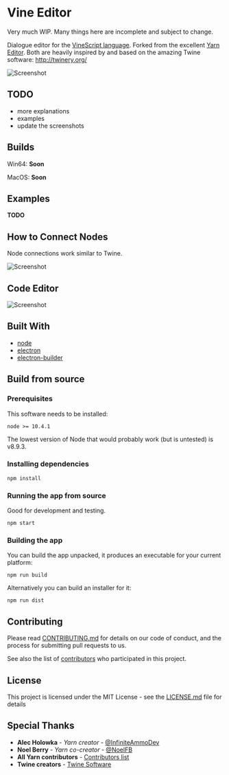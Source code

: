# Vine Editor

Very much WIP. Many things here are incomplete and subject to change.

Dialogue editor for the [VineScript language](https://github.com/julsam/VineScript). Forked from the excellent [Yarn Editor](https://github.com/InfiniteAmmoInc/Yarn). Both are heavily inspired by and based on the amazing Twine software: http://twinery.org/

![Screenshot](http://infiniteammo.com/Yarn/screenshot.jpg)

## TODO
 * more explanations
 * examples
 * update the screenshots

## Builds

Win64: **Soon**

MacOS: **Soon**

## Examples

**TODO**

## How to Connect Nodes

Node connections work similar to Twine.

![Screenshot](https://i.imgur.com/araUOVe.png)

## Code Editor

![Screenshot](https://i.imgur.com/1fkjv4A.png)

## Built With

* [node](https://nodejs.org/en/)
* [electron](https://electronjs.org/)
* [electron-builder](https://www.electron.build/)

## Build from source

### Prerequisites

This software needs to be installed:

```
node >= 10.4.1
```

The lowest version of Node that would probably work (but is untested) is v8.9.3.

### Installing dependencies
```
npm install
```

### Running the app from source

Good for development and testing.
```
npm start
```

### Building the app

You can build the app unpacked, it produces an executable for your current platform:
```
npm run build
```

Alternatively you can build an installer for it:
```
npm run dist
```

## Contributing

Please read [CONTRIBUTING.md](CONTRIBUTING.md) for details on our code of conduct, and the process for submitting pull requests to us.

See also the list of [contributors](https://github.com/julsam/VineEditor) who participated in this project.

## License

This project is licensed under the MIT License - see the [LICENSE.md](LICENSE.md) file for details

## Special Thanks

* **Alec Holowka** - *Yarn creator* - [@InfiniteAmmoDev](https://twitter.com/InfiniteAmmoDev)
* **Noel Berry** - *Yarn co-creator* - [@NoelFB](https://twitter.com/NoelFB)
* **All Yarn contributors** - [Contributors list](https://github.com/InfiniteAmmoInc/Yarn/graphs/contributors)
* **Twine creators** - [Twine Software](http://twinery.org/)